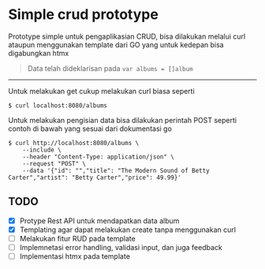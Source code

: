 # Simple crud prototype

Prototype simple untuk pengaplikasian CRUD, bisa dilakukan melalui curl ataupun
menggunakan template dari GO yang untuk kedepan bisa digabungkan htmx
> Data telah dideklarisan pada ```var albums = []album```

---
Untuk melakukan get cukup melakukan curl biasa seperti
```
$ curl localhost:8080/albums
```
Untuk melakukan pengisian data bisa dilakukan perintah POST seperti contoh
di bawah yang sesuai dari dokumentasi go
```
$ curl http://localhost:8080/albums \
    --include \
    --header "Content-Type: application/json" \
    --request "POST" \
    --data '{"id": "","title": "The Modern Sound of Betty Carter","artist": "Betty Carter","price": 49.99}'
```
## TODO
- [x] Protype Rest API untuk mendapatkan data album
- [x] Templating agar dapat melakukan create tanpa menggunakan curl
- [ ] Melakukan fitur RUD pada template
- [ ] Implemnetasi error handling, validasi input, dan juga feedback
- [ ] Implementasi htmx pada template
